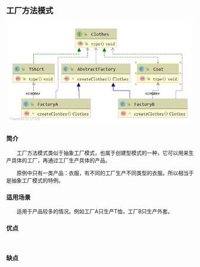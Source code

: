 ## 工厂方法模式

![工厂方法模式](https://github.com/GRain-long/ddstudy/blob/dev/ddstudy-designpattern/src/main/resources/image/factoryMethod.png)

### 简介
&emsp;&emsp;工厂方法模式类似于抽象工厂模式，也属于创建型模式的一种，它可以用来生产具体的工厂，再通过工厂生产具体的产品。  
  
&emsp;&emsp;原例中只有一类产品：衣服，有不同的工厂生产不同类型的衣服。所以相当于是抽象工厂模式的特例。


### 适用场景
&emsp;&emsp;适用于产品较多的情况。例如工厂A只生产T恤，工厂B只生产外套。

### 优点
&emsp;&emsp;

### 缺点
&emsp;&emsp;



